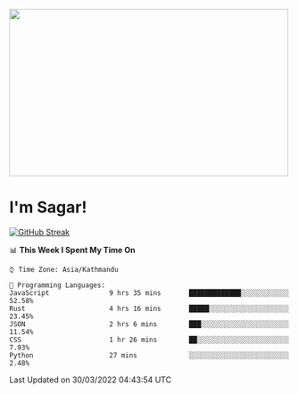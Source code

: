 
<img src="https://media.giphy.com/media/3ornk57KwDXf81rjWM/giphy.gif" width="500" height="300" frameBorder="0" class="giphy-embed" allowFullScreen></img>

#   I'm Sagar!
[![GitHub Streak](https://github-readme-streak-stats.herokuapp.com/?user=sgr2848)](https://git.io/streak-stats)
<!--START_SECTION:waka-->
📊 **This Week I Spent My Time On** 

```text
⌚︎ Time Zone: Asia/Kathmandu

💬 Programming Languages: 
JavaScript               9 hrs 35 mins       █████████████░░░░░░░░░░░░   52.58% 
Rust                     4 hrs 16 mins       █████░░░░░░░░░░░░░░░░░░░░   23.45% 
JSON                     2 hrs 6 mins        ███░░░░░░░░░░░░░░░░░░░░░░   11.54% 
CSS                      1 hr 26 mins        ██░░░░░░░░░░░░░░░░░░░░░░░   7.93% 
Python                   27 mins             ░░░░░░░░░░░░░░░░░░░░░░░░░   2.48%

```


 Last Updated on 30/03/2022 04:43:54 UTC
<!--END_SECTION:waka-->
